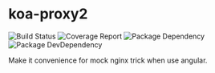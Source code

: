 koa-proxy2
==========

![Build Status](https://img.shields.io/travis/bornkiller/koa-proxy2./master.svg?style=flat)
![Coverage Report](http://img.shields.io/coveralls/bornkiller/koa-proxy2..svg?style=flat)
![Package Dependency](https://david-dm.org/bornkiller/koa-proxy2..svg?style=flat)
![Package DevDependency](https://david-dm.org/bornkiller/koa-proxy2./dev-status.svg?style=flat)

Make it convenience for mock nginx trick when use angular.
